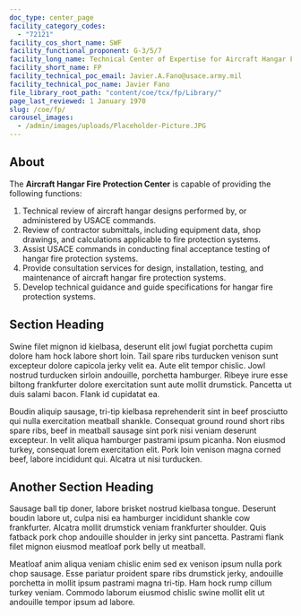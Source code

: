 ```yaml
---
doc_type: center_page
facility_category_codes:
  - "72121"
facility_cos_short_name: SWF
facility_functional_proponent: G-3/5/7
facility_long_name: Technical Center of Expertise for Aircraft Hangar Fire Protection
facility_short_name: FP
facility_technical_poc_email: Javier.A.Fano@usace.army.mil
facility_technical_poc_name: Javier Fano
file_library_root_path: "content/coe/tcx/fp/Library/"
page_last_reviewed: 1 January 1970
slug: /coe/fp/
carousel_images:
  - /admin/images/uploads/Placeholder-Picture.JPG
---
```


## About

The **Aircraft Hangar Fire Protection Center** is capable of providing the following functions:
 1. Technical review of aircraft hangar designs performed by, or administered by USACE commands.
 2. Review of contractor submittals, including equipment data, shop drawings, and calculations applicable to fire protection systems.
 3. Assist USACE commands in conducting final acceptance testing of hangar fire protection systems.
 4. Provide consultation services for design, installation, testing, and maintenance of aircraft hangar fire protection systems.
 5. Develop technical guidance and guide specifications for hangar fire protection systems.

## Section Heading

Swine filet mignon id kielbasa, deserunt elit jowl fugiat porchetta cupim dolore ham hock labore short loin. Tail spare ribs turducken venison sunt excepteur dolore capicola jerky velit ea. Aute elit tempor chislic. Jowl nostrud turducken sirloin andouille, porchetta hamburger. Ribeye irure esse biltong frankfurter dolore exercitation sunt aute mollit drumstick. Pancetta ut duis salami bacon. Flank id cupidatat ea.

Boudin aliquip sausage, tri-tip kielbasa reprehenderit sint in beef prosciutto qui nulla exercitation meatball shankle. Consequat ground round short ribs spare ribs, beef in meatball sausage sint pork nisi veniam deserunt excepteur. In velit aliqua hamburger pastrami ipsum picanha. Non eiusmod turkey, consequat lorem exercitation elit. Pork loin venison magna corned beef, labore incididunt qui. Alcatra ut nisi turducken.

## Another Section Heading

Sausage ball tip doner, labore brisket nostrud kielbasa tongue. Deserunt boudin labore ut, culpa nisi ea hamburger incididunt shankle cow frankfurter. Alcatra mollit drumstick veniam frankfurter shoulder. Quis fatback pork chop andouille shoulder in jerky sint pancetta. Pastrami flank filet mignon eiusmod meatloaf pork belly ut meatball.

Meatloaf anim aliqua veniam chislic enim sed ex venison ipsum nulla pork chop sausage. Esse pariatur proident spare ribs drumstick jerky, andouille porchetta in mollit ipsum pastrami magna tri-tip. Ham hock rump cillum turkey veniam. Commodo laborum eiusmod chislic swine mollit elit ut andouille tempor ipsum ad labore.
